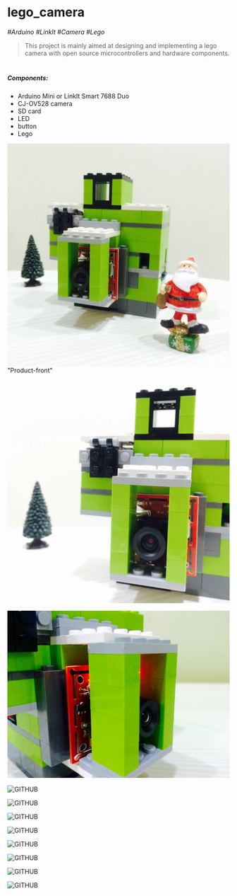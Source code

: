 # lego_camera
*#Arduino* *#LinkIt* *#Camera* *#Lego*
> This project is mainly aimed at designing and implementing a lego camera 
> with open source microcontrollers and hardware components.
# 
##### Components:
* Arduino Mini or LinkIt Smart 7688 Duo
* CJ-OV528 camera
* SD card
* LED
* button
* Lego

<img style="vertical-align:middle;" src="https://github.com/softicmaker0116/multimedia/blob/master/logo_camera-1-Product-front.jpg"/>"Product-front"

![Product-front_camera](https://github.com/softicmaker0116/multimedia/blob/master/logo_camera-2-Product-front_camera.jpg)

![GITHUB](https://github.com/softicmaker0116/multimedia/blob/master/logo_camera-3-Product-camera.jpg "Product-camera")

![GITHUB](https://www.dropbox.com/s/m25ypmzquirj8gr/4.jpg?dl=0 "Product-side")

![GITHUB](https://www.dropbox.com/s/2kkhdwczqonalns/5.jpg?dl=0 "Product-viewfinder")

![GITHUB](https://www.dropbox.com/s/9d78xy9pcr7extc/6.jpg?dl=0 "Product-viewfinder2")

![GITHUB](https://www.dropbox.com/s/3s146hdp9t3fa4a/7.jpg?dl=0 "Product-sd card")

![GITHUB](https://www.dropbox.com/s/qhqnalxoi9fa2rf/8.jpg?dl=0 "Product-power switch")

![GITHUB](https://www.dropbox.com/s/1x9ygn7lv0bqlw8/9.jpg?dl=0 "Product-button")

![GITHUB](https://www.dropbox.com/s/xpahyx4mjuftrxy/10.jpg?dl=0 "Product-microcontroller")

![GITHUB](https://www.dropbox.com/s/2cdz68fqx0p8uz6/11.jpg?dl=0 "Product-upside")